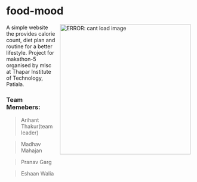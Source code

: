 # food-mood


  <img src="https://media.giphy.com/media/1wn4W0NiirVR1fUbbP/giphy.gif" hspace="10" align="right" width="350"
  height="auto" alt="ERROR: cant load image" />
  <p align="top">
A simple website the provides calorie count, diet plan and routine for a better lifestyle.
Project for makathon-5 organised by mlsc at Thapar Institute of Technology, Patiala.

### Team Memebers:

> Arihant Thakur(team leader)
  
> Madhav Mahajan
  
> Pranav Garg
  
> Eshaan Walia




